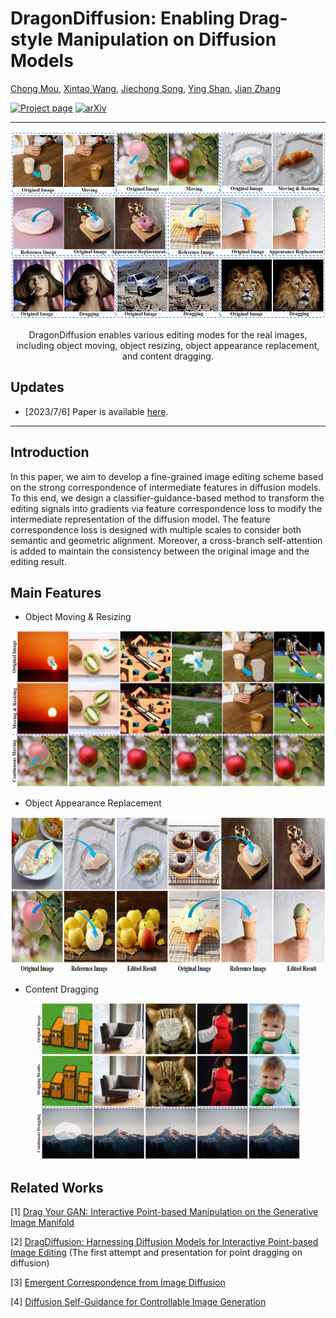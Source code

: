 # DragonDiffusion: Enabling Drag-style Manipulation on Diffusion Models
[Chong Mou](https://scholar.google.com/citations?user=SYQoDk0AAAAJ&hl=zh-CN),
[Xintao Wang](https://xinntao.github.io/),
[Jiechong Song](),
[Ying Shan](https://scholar.google.com/citations?user=4oXBp9UAAAAJ),
[Jian Zhang](https://jianzhang.tech/)

[![Project page](https://img.shields.io/badge/Project-Page-brightgreen)](https://mc-e.github.io/project/DragonDiffusion/)
[![arXiv](https://img.shields.io/badge/ArXiv-2304.08465-brightgreen)](https://arxiv.org/abs/2307.02421)

---

<p align="center">
  <img src="assets/teaser.png" height=300>
</p>

<div align="center">
DragonDiffusion</span> enables various editing modes for the real images, including object moving, object resizing, object appearance replacement, and content dragging.
</div>

## Updates

- [2023/7/6] Paper is available [here](https://arxiv.org/abs/2307.02421).

---

## Introduction
In this paper, we aim to develop a fine-grained image editing scheme based on the strong correspondence of intermediate features in diffusion models. To this end, we design a classifier-guidance-based method to transform the editing signals into gradients via feature correspondence loss to modify the intermediate representation of the diffusion model. The feature correspondence loss is designed with multiple scales to consider both semantic and geometric alignment. Moreover, a cross-branch self-attention is added to maintain the consistency between the original image and the editing result.

## Main Features

- Object Moving & Resizing
<p align="center">
  <img src="assets/res_move.png" height=250>
</p>

- Object Appearance Replacement
<p align="center">
  <img src="assets/res_app.png" height=250>
</p>

- Content Dragging
<p align="center">
  <img src="assets/res_drag.png" height=250>
</p>

## Related Works
[1] <a href="https://github.com/XingangPan/DragGAN">Drag Your GAN: Interactive Point-based Manipulation on the Generative Image Manifold</a>
</p>
<p>
[2] <a href="https://yujun-shi.github.io/projects/dragdiffusion.html">DragDiffusion: Harnessing Diffusion Models for Interactive Point-based Image Editing</a> (The first attempt and presentation for point dragging on diffusion)
</p>
<p>
[3] <a href="https://arxiv.org/abs/2306.03881">
Emergent Correspondence from Image Diffusion</a></p>
<p>
[4] <a href="https://dave.ml/selfguidance/">Diffusion Self-Guidance for Controllable Image Generation</a>
</p>
